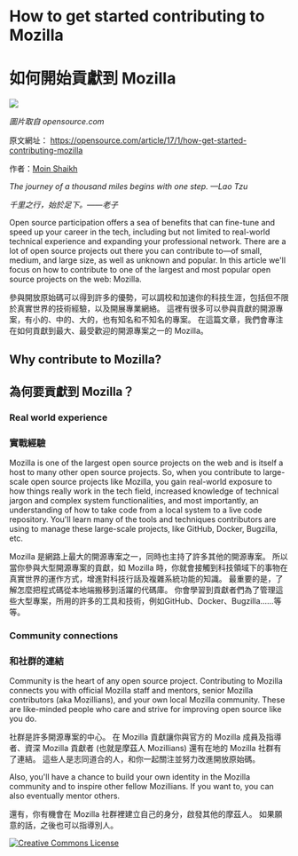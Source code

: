 # How to get started contributing to Mozilla

# 如何開始貢獻到 Mozilla

![](https://opensource.com/sites/default/files/styles/image-full-size/public/images/education/rh_003588_01_rd3os.combacktoschoolserieshe_rh_041x_0.png?itok=yUgHEdMK)

*圖片取自 opensource.com*

原文網址： https://opensource.com/article/17/1/how-get-started-contributing-mozilla

作者：[Moin Shaikh](https://opensource.com/users/moinshaikh)

*The journey of a thousand miles begins with one step. —Lao Tzu*

*千里之行，始於足下。——老子*

Open source participation offers a sea of benefits that can fine-tune and speed up your career in the tech, including but not limited to real-world technical experience and expanding your professional network. There are a lot of open source projects out there you can contribute to—of small, medium, and large size, as well as unknown and popular. In this article we'll focus on how to contribute to one of the largest and most popular open source projects on the web: Mozilla.

參與開放原始碼可以得到許多的優勢，可以調校和加速你的科技生涯，包括但不限於真實世界的技術經驗，以及開展專業網絡。
這裡有很多可以參與貢獻的開源專案，有小的、中的、大的，也有知名和不知名的專案。
在這篇文章，我們會專注在如何貢獻到最大、最受歡迎的開源專案之一的 Mozilla。

## Why contribute to Mozilla?

## 為何要貢獻到 Mozilla？

### Real world experience

### 實戰經驗

Mozilla is one of the largest open source projects on the web and is itself a host to many other open source projects. So, when you contribute to large-scale open source projects like Mozilla, you gain real-world exposure to how things really work in the tech field, increased knowledge of technical jargon and complex system functionalities, and most importantly, an understanding of how to take code from a local system to a live code repository. You'll learn many of the tools and techniques contributors are using to manage these large-scale projects, like GitHub, Docker, Bugzilla, etc.

Mozilla 是網路上最大的開源專案之一，同時也主持了許多其他的開源專案。
所以當你參與大型開源專案的貢獻，如 Mozilla 時，你就會接觸到科技領域下的事物在真實世界的運作方式，增進對科技行話及複雜系統功能的知識。
最重要的是，了解怎麼把程式碼從本地端搬移到活躍的代碼庫。
你會學習到貢獻者們為了管理這些大型專案，所用的許多的工具和技術，例如GitHub、Docker、Bugzilla……等等。

### Community connections

### 和社群的連結

Community is the heart of any open source project. Contributing to Mozilla connects you with official Mozilla staff and mentors, senior Mozilla contributors (aka Mozillians), and your own local Mozilla community. These are like-minded people who care and strive for improving open source like you do.

社群是許多開源專案的中心。
在 Mozilla 貢獻讓你與官方的 Mozilla 成員及指導者、資深 Mozilla 貢獻者 (也就是摩茲人 Mozillians) 還有在地的 Mozilla 社群有了連結。
這些人是志同道合的人，和你一起關注並努力改進開放原始碼。

Also, you'll have a chance to build your own identity in the Mozilla community and to inspire other fellow Mozillians. If you want to, you can also eventually mentor others.

還有，你有機會在 Mozilla 社群裡建立自己的身分，啟發其他的摩茲人。
如果願意的話，之後也可以指導別人。

<a rel="license" href="http://creativecommons.org/licenses/by-sa/4.0/"><img alt="Creative Commons License" src="https://i.creativecommons.org/l/by-sa/4.0/88x31.png" title="本著作係採用創用 CC 姓名標示-相同方式分享 4.0 國際 授權條款授權."></a>
